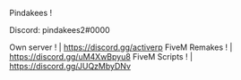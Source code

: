 Pindakees ! 

Discord: pindakees2#0000

Own server !    | https://discord.gg/activerp
FiveM Remakes ! | https://discord.gg/uM4XwBpyu8
FiveM Scripts ! | https://discord.gg/JUQzMbyDNv
